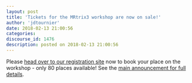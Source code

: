 ```yaml
---
layout: post
title: 'Tickets for the MRtrix3 workshop are now on sale!'
author: 'jdtournier'
date: 2018-02-13 21:00:56
categories:
discourse_id: 1476
description: posted on 2018-02-13 21:00:56
---
```

Please [head over to our registration site](https://events.ticketbooth.com.au/event/mrtrix3-workshop-paris) now to book your place on the workshop - only 80 places available! See the [main announcement for full details](http://www.mrtrix.org/2018/01/30/announcing-the-first-mrtrix3-workshop-paris-june-22-24/).
            